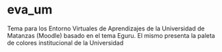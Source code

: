 # eva_um
Tema  para los Entorno Virtuales de Aprendizajes de la Universidad de Matanzas (Moodle) basado en el tema Eguru. El mismo presenta la paleta de colores institucional de la Universidad
